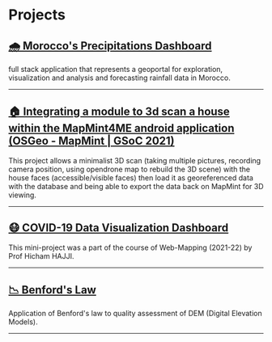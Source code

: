 # Projects

## [🌧️ Morocco's Precipitations Dashboard](project-precip-morocco.md)

full stack application that represents a geoportal for exploration, visualization and analysis and forecasting rainfall data in Morocco.

---

## [🏠 Integrating a module to 3d scan a house within the MapMint4ME android application (OSGeo - MapMint | GSoC 2021)](project-gsoc-21.md)

This project allows a minimalist 3D scan (taking multiple pictures, recording camera position, using opendrone map to rebuild the 3D scene) with the house faces (accessible/visible faces) then load it as georeferenced data with the database and being able to export the data back on MapMint for 3D viewing.

---

## [😷 COVID-19 Data Visualization Dashboard](project-covid-19-vis.md)

This mini-project was a part of the course of Web-Mapping (2021-22) by Prof Hicham HAJJI.

---

## [📉 Benford's Law](project-benford-law.md)

Application of Benford's law to quality assessment of DEM (Digital Elevation Models).

---
